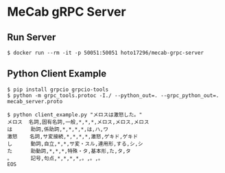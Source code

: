 # MeCab gRPC Server

## Run Server
``` console
$ docker run --rm -it -p 50051:50051 hoto17296/mecab-grpc-server
```

## Python Client Example
``` console
$ pip install grpcio grpcio-tools
$ python -m grpc_tools.protoc -I./ --python_out=. --grpc_python_out=. mecab_server.proto
```

``` console
$ python client_example.py "メロスは激怒した。"
メロス  名詞,固有名詞,一般,*,*,*,メロス,メロス,メロス
は      助詞,係助詞,*,*,*,*,は,ハ,ワ
激怒    名詞,サ変接続,*,*,*,*,激怒,ゲキド,ゲキド
し      動詞,自立,*,*,サ変・スル,連用形,する,シ,シ
た      助動詞,*,*,*,特殊・タ,基本形,た,タ,タ
。      記号,句点,*,*,*,*,。,。,。
EOS
```